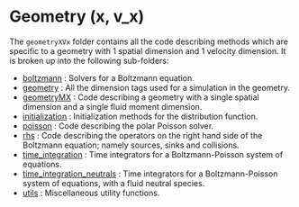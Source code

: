 # Geometry (x, v\_x)

The `geometryXVx` folder contains all the code describing methods which are specific to a geometry with 1 spatial dimension and 1 velocity dimension. It is broken up into the following sub-folders:

- [boltzmann](./boltzmann/README.md) : Solvers for a Boltzmann equation. 
- [geometry](./geometry/README.md) : All the dimension tags used for a simulation in the geometry.
- [geometryMX](./geometryMX/README.md) : Code describing a geometry with a single spatial dimension and a single fluid moment dimension.
- [initialization](./initialization/README.md) : Initialization methods for the distribution function. 
- [poisson](./poisson/README.md) : Code describing the polar Poisson solver.
- [rhs](./rhs/README.md) : Code describing the operators on the right hand side of the Boltzmann equation; namely sources, sinks and collisions.
- [time\_integration](./time_integration/README.md) : Time integrators for a Boltzmann-Poisson system of equations. 
- [time\_integration\_neutrals](./time_integration_neutrals/README.md) : Time integrators for a Boltzmann-Poisson system of equations, with a fluid neutral species. 
- [utils](./utils/README.md) : Miscellaneous utility functions.
